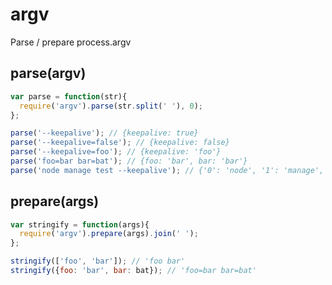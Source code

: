 # argv

Parse / prepare process.argv

## parse(argv)

```javascript
var parse = function(str){
  require('argv').parse(str.split(' '), 0);
};

parse('--keepalive'); // {keepalive: true}
parse('--keepalive=false'); // {keepalive: false}
parse('--keepalive=foo'); // {keepalive: 'foo'}
parse('foo=bar bar=bat'); // {foo: 'bar', bar: 'bar'}
parse('node manage test --keepalive'); // {'0': 'node', '1': 'manage', '2': 'test', 'keepalive': true}
```

## prepare(args)
```javascript
var stringify = function(args){
  require('argv').prepare(args).join(' ');
};

stringify(['foo', 'bar']); // 'foo bar'
stringify({foo: 'bar', bar: bat}); // 'foo=bar bar=bat'
```
